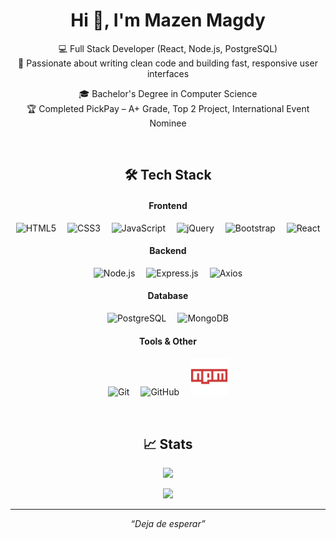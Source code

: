 <h1 align="center">Hi 👋, I'm Mazen Magdy</h1>

<p align="center">
  💻 Full Stack Developer (React, Node.js, PostgreSQL)<br>
  🚀 Passionate about writing clean code and building fast, responsive user interfaces
</p>

<p align="center">
  🎓 Bachelor's Degree in Computer Science<br>
  🏆 Completed PickPay – A+ Grade, Top 2 Project, International Event Nominee<br>
</p>

<br/>

<h2 align="center">🛠️ Tech Stack</h2>

<!-- Frontend -->
<h4 align="center">Frontend</h4>
<p align="center">
  <img src="https://cdn.jsdelivr.net/gh/devicons/devicon/icons/html5/html5-original.svg" height="60" alt="HTML5" />&emsp;
  <img src="https://cdn.jsdelivr.net/gh/devicons/devicon/icons/css3/css3-original.svg" height="60" alt="CSS3" />&emsp;
  <img src="https://cdn.jsdelivr.net/gh/devicons/devicon/icons/javascript/javascript-original.svg" height="60" alt="JavaScript" />&emsp;
  <img src="https://cdn.jsdelivr.net/gh/devicons/devicon/icons/jquery/jquery-original.svg" height="60" alt="jQuery" />&emsp;
  <img src="https://cdn.jsdelivr.net/gh/devicons/devicon/icons/bootstrap/bootstrap-original.svg" height="60" alt="Bootstrap" />&emsp;
  <img src="https://cdn.jsdelivr.net/gh/devicons/devicon/icons/react/react-original.svg" height="60" alt="React" />
</p>

<!-- Backend -->
<h4 align="center">Backend</h4>
<p align="center">
  <img src="https://cdn.jsdelivr.net/gh/devicons/devicon/icons/nodejs/nodejs-original.svg" height="60" alt="Node.js" />&emsp;
  <img src="https://img.icons8.com/ios/100/express-js.png" height="60" alt="Express.js" />&emsp;
  <img src="https://axios-http.com/assets/logo.svg" alt="Axios" height="50" />
</p>

<!-- Database -->
<h4 align="center">Database</h4>
<p align="center">
  <img src="https://cdn.jsdelivr.net/gh/devicons/devicon/icons/postgresql/postgresql-original.svg" height="60" alt="PostgreSQL" />&emsp;
  <img src="https://cdn.jsdelivr.net/gh/devicons/devicon/icons/mongodb/mongodb-original.svg" height="60" alt="MongoDB" />
</p>

<!-- Tools & Others -->
<h4 align="center">Tools & Other</h4>
<p align="center">
  <img src="https://cdn.jsdelivr.net/gh/devicons/devicon/icons/git/git-original.svg" height="60" alt="Git" />&emsp;
  <img src="https://cdn.jsdelivr.net/gh/devicons/devicon/icons/github/github-original.svg" height="60" alt="GitHub" />&emsp;
  <img src="https://raw.githubusercontent.com/devicons/devicon/master/icons/npm/npm-original-wordmark.svg" height="60" alt="npm" />
</p>

<br/>

<h2 align="center">📈 Stats</h2>

<p align="center">
  <img src="https://github-readme-stats.vercel.app/api?username=MazenThinks&show_icons=true&theme=tokyonight&hide_border=true" />
</p>

<p align="center">
  <img src="https://github-readme-stats.vercel.app/api/top-langs/?username=MazenThinks&layout=compact&theme=tokyonight&hide_border=true" />
</p>

 ---

<p align="center"><i>“Deja de esperar”</i></p>

